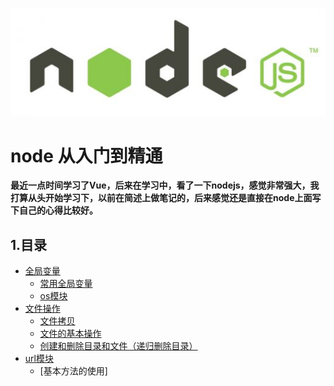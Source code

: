 
 ![image](./img/node.jpg)


# node 从入门到精通 #
 
**最近一点时间学习了Vue，后来在学习中，看了一下nodejs，感觉非常强大，我打算从头开始学习下，以前在简述上做笔记的，后来感觉还是直接在node上面写下自己的心得比较好。**

## 1.目录 ##

* [全局变量](/README.md)
    * [常用全局变量](./global/global.md)
    * [os模块](./os/os.md)
* [文件操作](/README.md)
    * [文件拷贝](./files/files.md)
    * [文件的基本操作](./files/files.md)
    * [创建和删除目录和文件（递归删除目录）](https://github.com/hpstream/node_project/blob/master/config.js)
* [url模块](/README.md)
    * [基本方法的使用]
